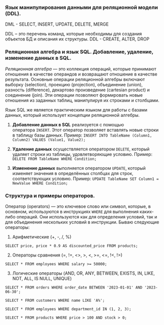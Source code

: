 ### Язык манипулирования данными для реляционной модели (DDL). 


DML - SELECT, INSERT, UPDATE, DELETE, MERGE

DDL – это перечень команд, которые необходимы для создания объектов БД и описания их структуры.
DDL - CREATE, ALTER, DROP

### Реляционная алгебра и язык SQL. Добавление, удаление, изменение данных в SQL. 
_Реляционная алгебра_ — это коллекция операций, которые принимают отношения в качестве операндов и возвращают отношение в качестве результата. Основные операции реляционной алгебры включают выборку (selection), проекцию (projection), объединение (union), разность (difference), декартово произведение (cartesian product) и соединение (join). Эти операции позволяют формировать новые отношения из заданных таблиц, манипулируя их строками и столбцами.

Язык SQL же является практическим языком для работы с базами данных, который использует концепции реляционной алгебры.

1. **Добавление данных в SQL** реализуется с помощью оператора `INSERT`. Этот оператор позволяет вставлять новые строки в таблицу базы данных. Пример:
    `INSERT INTO TableName (Column1, Column2) VALUES (Value1, Value2);`
    
2. **Удаление данных** осуществляется оператором `DELETE`, который удаляет строки из таблицы, удовлетворяющие условию. Пример:
    `DELETE FROM TableName WHERE Condition;`
    
3. **Изменение данных** выполняется оператором `UPDATE`, который изменяет значения в определённых столбцах для строк, соответствующих условию. Пример:
    `UPDATE TableName SET Column1 = NewValue WHERE Condition;`
### Структура и примеры операторов.
Оператор (operators) — это ключевое слово или символ, которые, в основном, используются в инструкциях `WHERE` для выполнения каких-либо операций. Они используются как для определения условий, так и для объединения нескольких условий в инструкции.
Бываю следующие операторы:
1. Арифметические (+, -, /, %)
```
SELECT price, price * 0.9 AS discounted_price FROM products;
```

2. Операторы сравнения (=, !=, <>, >, <, >=, <=, !<, !>)
```
SELECT * FROM employees WHERE salary >= 50000;
```

3. Логические операторы (AND, OR, ANY, BETWEEN, EXISTS, IN, LIKE, NOT, ALL, IS NULL, UNIQUE)

```
SELECT * FROM orders WHERE order_date BETWEEN '2023-01-01' AND '2023-06-30';

SELECT * FROM customers WHERE name LIKE 'A%';

SELECT * FROM employees WHERE department_id IN (1, 2, 3);

SELECT * FROM products WHERE price > 100 AND stock > 0;
```
